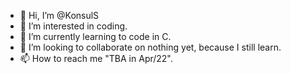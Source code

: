 - 👋 Hi, I’m @KonsulS
- 👀 I’m interested in coding.
- 🌱 I’m currently learning to code in C.
- 💞️ I’m looking to collaborate on nothing yet, because I still learn.
- 📫 How to reach me "TBA in Apr/22". 

<!---
KonsulS/KonsulS is a ✨ special ✨ repository because its `README.md` (this file) appears on your GitHub profile.
You can click the Preview link to take a look at your changes.
--->

